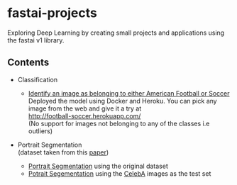 # fastai-projects
Exploring Deep Learning by creating small projects and applications using the fastai v1 library. 

## Contents 

* Classification
  * [Identify an image as belonging to either American Football or Soccer](http://nbviewer.jupyter.org/github/azfarkhoja305/fastai-projects/blob/master/American-Football%20vs%20Soccer/Football%20Vs%20Football%20%21%20Ohh%20wait%20the%20Americans%20call%20it%20soccer.ipynb)  
Deployed the model using Docker and Heroku. You can pick any image from the web and give it a try at  
http://football-soccer.herokuapp.com/  
(No support for images not belonging to any of the classes i.e outliers) 

* Portrait Segmentation    
(dataset taken from this [paper](http://xiaoyongshen.me/webpage_portrait/papers/portrait_eg16.pdf))
  * [Portrait Segmentation](http://nbviewer.jupyter.org/github/azfarkhoja305/fastai-projects/blob/master/Portrait%20Segmentation/1%29%20Portrait%20Segmentation%20with%20original%20dataset%20.ipynb) using the original dataset
  * [Potrait Segementation](http://nbviewer.jupyter.org/github/azfarkhoja305/fastai-projects/blob/master/Portrait%20Segmentation/2%29%20Portrait%20segmentation%20with%20CelebA%20Test.ipynb) using the [CelebA](http://mmlab.ie.cuhk.edu.hk/projects/CelebA.html) images as the test set
